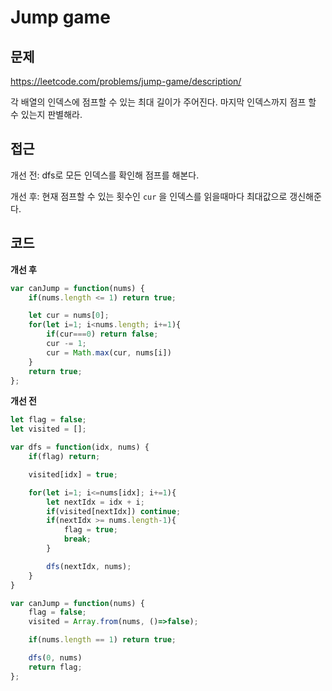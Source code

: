 # Jump game

## 문제
https://leetcode.com/problems/jump-game/description/

각 배열의 인덱스에 점프할 수 있는 최대 길이가 주어진다. 마지막 인덱스까지 점프 할 수 있는지 판별해라.

## 접근
개선 전: dfs로 모든 인덱스를 확인해 점프를 해본다.

개선 후: 현재 점프할 수 있는 횟수인 `cur` 을 인덱스를 읽을때마다 최대값으로 갱신해준다.

## 코드

**개선 후**
```jsx
var canJump = function(nums) {
    if(nums.length <= 1) return true;

    let cur = nums[0];
    for(let i=1; i<nums.length; i+=1){
        if(cur===0) return false;
        cur -= 1;
        cur = Math.max(cur, nums[i])
    }
    return true;
};
```
**개선 전**
```jsx
let flag = false;
let visited = [];

var dfs = function(idx, nums) {
    if(flag) return;

    visited[idx] = true;

    for(let i=1; i<=nums[idx]; i+=1){
        let nextIdx = idx + i;
        if(visited[nextIdx]) continue;
        if(nextIdx >= nums.length-1){
            flag = true;
            break;
        }

        dfs(nextIdx, nums);
    }
}

var canJump = function(nums) {
    flag = false;
    visited = Array.from(nums, ()=>false);

    if(nums.length == 1) return true;

    dfs(0, nums)
    return flag;
};
```